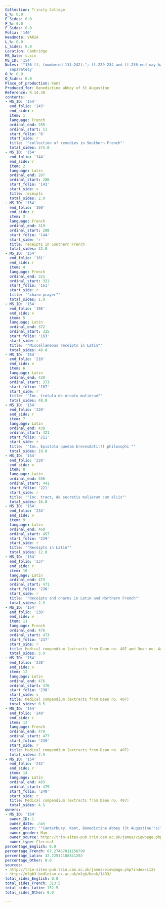 ```yaml
---
Collection: Trinity College
E_%: 0.0
E_Sides: 0.0
F_%: 0.0
F_Sides: 0.0
Folia: '146'
Headnote: VARIA
L_%: 0.0
L_Sides: 0.0
Location: Cambridge
MS_Date: s.xiv
MS_ID: '154'
Notes: '"136 ff. (numbered 113-242)."; ff.229-234 and ff.236-end may have circulated
  separately'
O_%: 0.0
O_Sides: 0.0
Place_of_production: Kent
Produced_for: Benedictine abbey of St Augustine
Reference: R.14.30
contents:
- MS_ID: '154'
  end_folio: '143'
  end_side: r
  item: 1
  language: French
  ordinal_end: 285
  ordinal_start: 11
  start_folio: '6'
  start_side: r
  title: '"collection of remedies in Southern French"'
  total_sides: 275.0
- MS_ID: '154'
  end_folio: '144'
  end_side: r
  item: 2
  language: Latin
  ordinal_end: 287
  ordinal_start: 286
  start_folio: '143'
  start_side: v
  title: receipts
  total_sides: 2.0
- MS_ID: '154'
  end_folio: '160'
  end_side: r
  item: 3
  language: French
  ordinal_end: 319
  ordinal_start: 288
  start_folio: '144'
  start_side: 'r '
  title: receipts in Southern French
  total_sides: 32.0
- MS_ID: '154'
  end_folio: '161'
  end_side: r
  item: 4
  language: French
  ordinal_end: 321
  ordinal_start: 321
  start_folio: '161'
  start_side: r
  title: '"charm-prayer"'
  total_sides: 1.0
- MS_ID: '154'
  end_folio: '186'
  end_side: v
  item: 5
  language: Latin
  ordinal_end: 372
  ordinal_start: 325
  start_folio: '163'
  start_side: r
  title: '"Miscellaneous receipts in Latin"'
  total_sides: 48.0
- MS_ID: '154'
  end_folio: '210'
  end_side: v
  item: 6
  language: Latin
  ordinal_end: 420
  ordinal_start: 373
  start_folio: '187'
  start_side: r
  title: '"Inc. trotula de ornatu mulierum"'
  total_sides: 48.0
- MS_ID: '154'
  end_folio: '220'
  end_side: r
  item: 7
  language: Latin
  ordinal_end: 439
  ordinal_start: 421
  start_folio: '211'
  start_side: r
  title: '"Inc. Epistola quedam bresesdati(!) philosophi "'
  total_sides: 19.0
- MS_ID: '154'
  end_folio: '228'
  end_side: v
  item: 8
  language: Latin
  ordinal_end: 456
  ordinal_start: 441
  start_folio: '221'
  start_side: r
  title: '"Inc. tract, de secretis mulierum cum aliis"'
  total_sides: 16.0
- MS_ID: '154'
  end_folio: '234'
  end_side: v
  item: 9
  language: Latin
  ordinal_end: 468
  ordinal_start: 457
  start_folio: '229'
  start_side: r
  title: '"Receipts in Latin"'
  total_sides: 12.0
- MS_ID: '154'
  end_folio: '237'
  end_side: r
  item: 10
  language: Latin
  ordinal_end: 473
  ordinal_start: 471
  start_folio: '236'
  start_side: r
  title: '"Receipts and charms in Latin and Northern French"'
  total_sides: 2.5
- MS_ID: '154'
  end_folio: '238'
  end_side: v
  item: 11
  language: French
  ordinal_end: 476
  ordinal_start: 473
  start_folio: '237'
  start_side: r
  title: Medical compendium (extracts from Dean no. 407 and Dean no. 440)
  total_sides: 3.0
- MS_ID: '154'
  end_folio: '238'
  end_side: v
  item: 12
  language: Latin
  ordinal_end: 476
  ordinal_start: 476
  start_folio: '238'
  start_side: v
  title: Medical compendium (extracts from Dean no. 407)
  total_sides: 0.5
- MS_ID: '154'
  end_folio: '240'
  end_side: r
  item: 13
  language: French
  ordinal_end: 479
  ordinal_start: 477
  start_folio: '239'
  start_side: r
  title: Medical compendium (extracts from Dean no. 407)
  total_sides: 2.5
- MS_ID: '154'
  end_folio: '242'
  end_side: r
  item: 14
  language: Latin
  ordinal_end: 483
  ordinal_start: 479
  start_folio: '240'
  start_side: r
  title: Medical compendium (extracts from Dean no. 407)
  total_sides: 4.5
owners:
- MS_ID: '154'
  owner_ID: 1
  owner_date: .nan
  owner_descr: '"Canterbury, Kent, Benedictine Abbey (St Augustine''s)"'
  owner_gender: Man
  owner_source: http://trin-sites-pub.trin.cam.ac.uk/james/viewpage.php?index=1125
  owner_type: Clerical
percentage_English: 0.0
percentage_French: 67.27467811158799
percentage_Latin: 32.72532188841202
percentage_Other: 0.0
sources:
- http://trin-sites-pub.trin.cam.ac.uk/james/viewpage.php?index=1125
- http://mlgb3.bodleian.ox.ac.uk/mlgb/book/1433/
total_sides_English: 0.0
total_sides_French: 313.5
total_sides_Latin: 152.5
total_sides_Other: 0.0

---
```

